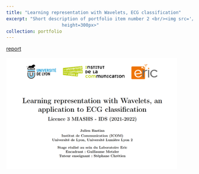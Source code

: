 ```yaml
---
title: "Learning representation with Wavelets, ECG classification"
excerpt: "Short description of portfolio item number 2 <br/><img src='/images/fiche_stage_ECGclassif.png'
                     height=300px>"
collection: portfolio
---
```



[report <br/> <br/><img src='/images/fiche_stage_ECGclassif.png'
                     height=300px>](https://julienbastian.github.io/files/Learning%20Representations%20for%20Wavelets,%20an%20Application%20to%20ECG%20Classification.pdf)


